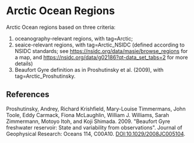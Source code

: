 # Arctic Ocean Regions

Arctic Ocean regions based on three criteria:
1) oceanography-relevant regions, with tag=Arctic;
2) seaice-relevant regions, with tag=Arctic_NSIDC (defined according to
NSIDC standards; see https://nsidc.org/data/masie/browse_regions
for a map, and https://nsidc.org/data/g02186?qt-data_set_tabs=2
for more details)
3) Beaufort Gyre definition as in Proshutinsky et al. (2009),
with tag=Arctic_Proshutinsky.


## References

Proshutinsky, Andrey, Richard Krishfield, Mary-Louise Timmermans,
John Toole, Eddy Carmack, Fiona McLaughlin, William J. Williams,
Sarah Zimmermann, Motoyo Itoh, and Koji Shimada. 2009. "Beaufort
Gyre freshwater reservoir: State and variability from observations".
Journal of Geophysical Research: Oceans 114, C00A10.
[DOI:10.1029/2008JC005104](https://doi.org/10.1029/2008JC005104).
